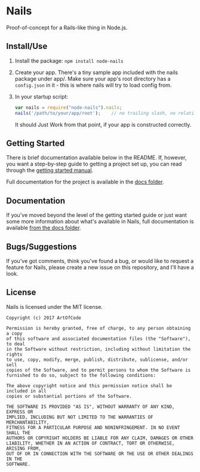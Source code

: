 # Nails
Proof-of-concept for a Rails-like thing in Node.js.

## Install/Use
 1. Install the package: `npm install node-nails`
 2. Create your app. There's a tiny sample app included with the nails package under app/. Make sure your app's root
    directory has a `config.json` in it - this is where nails will try to load config from.
 3. In your startup script:

    ```js
    var nails = require("node-nails").nails;
    nails('/path/to/your/app/root');    // no trailing slash, no relative paths
    ```

    It should Just Work from that point, if your app is constructed correctly.

## Getting Started
There is brief documentation available below in the README. If, however, you want a step-by-step guide to getting a
project set up, you can read through the
[getting started manual](https://github.com/ArtOfCode-/nails/blob/master/docs/getting-started.md).

Full documentation for the project is available in the
[docs folder](https://github.com/ArtOfCode-/nails/tree/master/docs).

## Documentation
If you've moved beyond the level of the getting started guide or just want some more information about what's available
in Nails, full documentation is available [from the docs folder](https://artofcode-.github.io/nails).

## Bugs/Suggestions
If you've got comments, think you've found a bug, or would like to request a feature for Nails, please create a new
issue on this repository, and I'll have a look.

## License
Nails is licensed under the MIT license.

    Copyright (c) 2017 ArtOfCode

    Permission is hereby granted, free of charge, to any person obtaining a copy
    of this software and associated documentation files (the "Software"), to deal
    in the Software without restriction, including without limitation the rights
    to use, copy, modify, merge, publish, distribute, sublicense, and/or sell
    copies of the Software, and to permit persons to whom the Software is
    furnished to do so, subject to the following conditions:

    The above copyright notice and this permission notice shall be included in all
    copies or substantial portions of the Software.

    THE SOFTWARE IS PROVIDED "AS IS", WITHOUT WARRANTY OF ANY KIND, EXPRESS OR
    IMPLIED, INCLUDING BUT NOT LIMITED TO THE WARRANTIES OF MERCHANTABILITY,
    FITNESS FOR A PARTICULAR PURPOSE AND NONINFRINGEMENT. IN NO EVENT SHALL THE
    AUTHORS OR COPYRIGHT HOLDERS BE LIABLE FOR ANY CLAIM, DAMAGES OR OTHER
    LIABILITY, WHETHER IN AN ACTION OF CONTRACT, TORT OR OTHERWISE, ARISING FROM,
    OUT OF OR IN CONNECTION WITH THE SOFTWARE OR THE USE OR OTHER DEALINGS IN THE
    SOFTWARE.
